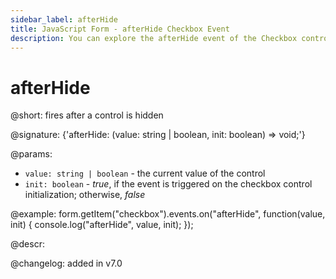 ```yaml
---
sidebar_label: afterHide
title: JavaScript Form - afterHide Checkbox Event 
description: You can explore the afterHide event of the Checkbox control of Form in the documentation of the DHTMLX JavaScript UI library. Browse developer guides and API reference, try out code examples and live demos, and download a free 30-day evaluation version of DHTMLX Suite 7.
---
```


# afterHide

@short: fires after a control is hidden

@signature: {'afterHide: (value: string | boolean, init: boolean) => void;'}

@params:
- `value: string | boolean` - the current value of the control
- `init: boolean` - *true*, if the event is triggered on the checkbox control initialization; otherwise, *false*

@example:
form.getItem("checkbox").events.on("afterHide", function(value, init) {
    console.log("afterHide", value, init);
});

@descr:

@changelog: added in v7.0
